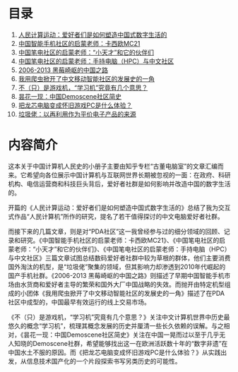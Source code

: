 # 目录
1. [人民计算运动：爱好者们是如何塑造中国式数字生活的](peoples_computing.md)
2. [中国智能手机社区的启蒙老师：卡西欧MC21](casio_mc21.md)
3. [中国笔电社区的启蒙老师：“小天才”和它的伙伴们](xiaotiancai_and_mini_laptops.md)
4. [中国笔电社区的启蒙老师：手持电脑（HPC）与中文社区](handheld_pc_in_china.md)
5. [2006-2013 黑莓崎岖的中国之路](blackberry_in_china.md) 
6. [我用爬虫掀开了中文移动智能社区的发展史的一角](tompda_data_analysis.md)
7. [不（只）是游戏机，“学习机”究竟有几个意思？](learn_machine_definition.md)
8. [昙花一现：中国Demoscene社区简史](chinese_demoscene_history.md)
9. [把龙芯电脑变成怀旧游戏PC是什么体验？](loongson_gaming_pc.md)
10. [垃圾佬：以再利用作为平价电子产品的来源](tech_scavengers_reuse.md)

# 内容简介

这本关于中国计算机人民史的小册子主要由知乎专栏“古董电脑室”的文章汇编而来。它希望向各位展示中国计算机与互联网世界长期被忽视的一面：在政府、科研机构、电信运营商和科技巨头背后，爱好者社群是如何影响并改造中国的数字生活的。

开篇的《人民计算运动：爱好者们是如何塑造中国式数字生活的》总结了我为交互式作品“人民计算机”所作的研究，提名了若干值得探讨的中文电脑爱好者社群。

而接下来的几篇文章，则是对“PDA社区”这一我曾经参与过的细分领域的回顾、记录和研究。《中国智能手机社区的启蒙老师：卡西欧MC21》、《中国笔电社区的启蒙老师：“小天才”和它的伙伴们》、《中国笔电社区的启蒙老师：手持电脑（HPC）与中文社区》三篇文章试图总结数码爱好者社群中较为草根的群体，他们主要消费国外淘汰的机型，是“垃圾佬”聚集的领域，但其影响力却渗透到2010年代崛起的国产手机社群。《2006-2013 黑莓崎岖的中国之路》则描述了早期中国智能手机市场由水货商和爱好者主导的繁荣和国外大厂中国战略的失效。而抛开由特定机型组成的小团体《我用爬虫掀开了中文移动智能社区的发展史的一角》描述了在PDA社区中成型的，中国最早有效运行的线上交易市场。

《不（只）是游戏机，“学习机”究竟有几个意思？》关注中文计算机世界中历史最悠久的概念“学习机”，梳理其概念发展的历史并厘清一些长久依赖的误解。与之相对，《昙花一现：中国Demoscene社区简史》关注在中国一晃而过以至于几乎无人知晓的Demoscene社群，希望能够找出这一在欧洲活跃数十年的“数字非遗”在中国水土不服的原因。而《把龙芯电脑变成怀旧游戏PC是什么体验？》从实践出发，从信息技术国产化的一个片段探索书写另类历史的可能性。
